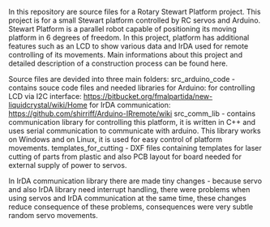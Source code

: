 In this repository are source files for a Rotary Stewart Platform project. This project is for a small Stewart platform controlled by RC servos and Arduino. Stewart Platform is a parallel robot capable of positioning its moving platform in 6 degrees of freedom. In this project, platform has additional features such as an LCD to show various data and IrDA used for remote controlling of its movements. Main informations about this project and detailed description of a construction process can be found here.

Source files are devided into three main folders:
    src_arduino_code - contains souce code files and needed libraries for Arduino:
                    for controlling LCD via I2C interface: https://bitbucket.org/fmalpartida/new-liquidcrystal/wiki/Home
                    for IrDA communication: https://github.com/shirriff/Arduino-IRremote/wiki
    src_comm_lib - contains communication library for controlling this platform, it is written in C++ and uses serial communication to communicate with arduino. This library works on Windows and on Linux, it is used for easy control of platform movements.
    templates_for_cutting - DXF files containing templates for laser cutting of parts from plastic and also PCB layout for board needed for external supply of power to servos.

In IrDA communication library there are made tiny changes - because servo and also IrDA library need interrupt handling, there were problems when using servos and IrDA communication at the same time, these changes reduce consequence of these problems, consequences were very subtle random servo movements.
